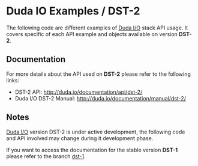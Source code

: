 # Duda IO Examples / DST-2

The following code are different examples of [Duda I/O](http://duda.io) stack API usage. It covers specific of each API example and objects available on version __DST-2__.

## Documentation

For more details about the API used on __DST-2__ please refer to the following links:

- DST-2 API: http://duda.io/documentation/api/dst-2/
- Duda I/O DST-2 Manual: http://duda.io/documentation/manual/dst-2/

## Notes

[Duda I/O](http://duda.io) version DST-2 is under active development, the following code and API involved may change during it development phase.

If you want to access the documentation for the stable version __DST-1__ please refer to the branch [dst-1](https://github.com/monkey/duda-examples/tree/dst-1).
